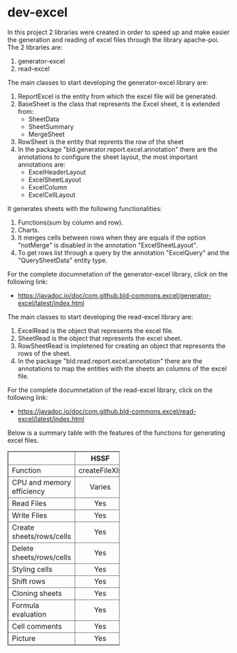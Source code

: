 # dev-excel
In this project 2 libraries were created in order to speed up and make easier the generation and reading of excel files through the library apache-poi.
The 2 libraries are:

  1)  generator-excel
  2)  read-excel
 
 
The main classes to start developing the generator-excel library are:

  1)  ReportExcel is the entity from which the excel file will be generated.
  2)  BaseSheet is the class that represents the Excel sheet, it is extended from:
        - SheetData
        - SheetSummary
        - MergeSheet
  3)  RowSheet is the entity that reprents the row  of the sheet
  4)  In the package "bld.generator.report.excel.annotation" there are the annotations to configure the sheet layout, the most important annotations are:
        - ExcelHeaderLayout
        - ExcelSheetLayout
        - ExcelColumn
        - ExcelCellLayout
        
It generates sheets with the following functionalities:
  1)  Functions(sum by column and row).
  2)  Charts.
  3)  It merges cells between rows when they are equals if the option "notMerge" is disabled in the annotation "ExcelSheetLayout".
  4)  To get rows list through a query by the annotation "ExcelQuery" and the "QuerySheetData" entity type.
        
For the complete documnetation of the generator-excel library, click on the following link:

  - https://javadoc.io/doc/com.github.bld-commons.excel/generator-excel/latest/index.html



The main classes to start developing the read-excel library are:
  1)  ExcelRead is the object that represents the excel file.
  2)  SheetRead is the object that represents the excel sheet.
  3)  RowSheetRead is impletened for creating an object that represents the rows of the sheet.
  4)  In the package "bld.read.report.excel.annotation" there are the annotations to map the entities with the sheets an columns of the excel file.

For the complete documnetation of the read-excel library, click on the following link:

  - https://javadoc.io/doc/com.github.bld-commons.excel/read-excel/latest/index.html
  
  
   Below is a summary table with the features of the functions for generating
 excel files.<br>
  
  <table style="width:50%; border: 1px solid #666;">
  <tr>
  <th style="width: 23%; border: 1px solid #666; text-align: center;"></th>
  <th style="width: 23%; border: 1px solid #666; text-align: center;">HSSF</th>
  <th style="width: 23%; border: 1px solid #666; text-align: center;">XSSF</th>
  <th style="width: 23%; border: 1px solid #666; text-align: center;">SXSSF</th>
  </tr>
  <tr>
  <td style="width: 23%; border: 1px solid #666;">Function</td>
  <td style="width: 23%; border: 1px solid #666;text-align: center;">createFileXls</td>
  <td style="width: 23%; border: 1px solid #666;text-align: center;">createFileXlsx</td>
  <td style="width: 23%; border: 1px solid #666;text-align: center;">createBigDataFileXlsx</td>
  </tr>
  <tr>
  <td style="width: 23%; border: 1px solid #666;">CPU and memory efficiency</td>
  <td style="width: 23%; border: 1px solid #666;text-align: center;">Varies</td>
  <td style="width: 23%; border: 1px solid #666;text-align: center;">varies</td>
  <td style="width: 23%; border: 1px solid #666;text-align: center;">Good</td>
  </tr>
  <tr>
  <td style="width: 23%; border: 1px solid #666;">Read Files</td>
  <td style="width: 23%; border: 1px solid #666;text-align: center;">Yes</td>
  <td style="width: 23%; border: 1px solid #666;text-align: center;">Yes</td>
  <td style="width: 23%; border: 1px solid #666;text-align: center;">No</td>
  </tr>
  <tr>
  <td style="width: 23%; border: 1px solid #666;">Write Files</td>
  <td style="width: 23%; border: 1px solid #666;text-align: center;">Yes</td>
  <td style="width: 23%; border: 1px solid #666;text-align: center;">Yes</td>
  <td style="width: 23%; border: 1px solid #666;text-align: center;">Yes</td>
  </tr>
  <tr>
  <td style="width: 23%; border: 1px solid #666;">Create sheets/rows/cells</td>
  <td style="width: 23%; border: 1px solid #666;text-align: center;">Yes</td>
  <td style="width: 23%; border: 1px solid #666;text-align: center;">Yes</td>
  <td style="width: 23%; border: 1px solid #666;text-align: center;">Yes</td>
  </tr>
  <tr>
  <td style="width: 23%; border: 1px solid #666;">Delete sheets/rows/cells</td>
  <td style="width: 23%; border: 1px solid #666;text-align: center;">Yes</td>
  <td style="width: 23%; border: 1px solid #666;text-align: center;">Yes</td>
  <td style="width: 23%; border: 1px solid #666;text-align: center;">No</td>
  </tr>
  <tr>
  <td style="width: 23%; border: 1px solid #666;">Styling cells</td>
  <td style="width: 23%; border: 1px solid #666;text-align: center;">Yes</td>
  <td style="width: 23%; border: 1px solid #666;text-align: center;">Yes</td>
  <td style="width: 23%; border: 1px solid #666;text-align: center;">Yes</td>
  </tr>
  <tr>
  <td style="width: 23%; border: 1px solid #666;">Shift rows</td>
  <td style="width: 23%; border: 1px solid #666;text-align: center;">Yes</td>
  <td style="width: 23%; border: 1px solid #666;text-align: center;">Yes</td>
  <td style="width: 23%; border: 1px solid #666;text-align: center;">No</td>
  </tr>
  <tr>
  <td style="width: 23%; border: 1px solid #666;">Cloning sheets</td>
  <td style="width: 23%; border: 1px solid #666;text-align: center;">Yes</td>
  <td style="width: 23%; border: 1px solid #666;text-align: center;">Yes</td>
  <td style="width: 23%; border: 1px solid #666;text-align: center;">No</td>
  </tr>
  <tr>
  <td style="width: 23%; border: 1px solid #666;">Formula evaluation</td>
  <td style="width: 23%; border: 1px solid #666;text-align: center;">Yes</td>
  <td style="width: 23%; border: 1px solid #666;text-align: center;">Yes</td>
  <td style="width: 23%; border: 1px solid #666;text-align: center;">No</td>
  </tr>
  <tr>
  <td style="width: 23%; border: 1px solid #666;">Cell comments</td>
  <td style="width: 23%; border: 1px solid #666;text-align: center;">Yes</td>
  <td style="width: 23%; border: 1px solid #666;text-align: center;">Yes</td>
  <td style="width: 23%; border: 1px solid #666;text-align: center;">No</td>
  </tr>
  <tr>
  <td style="width: 23%; border: 1px solid #666;">Picture</td>
  <td style="width: 23%; border: 1px solid #666;text-align: center;">Yes</td>
  <td style="width: 23%; border: 1px solid #666;text-align: center;">Yes</td>
  <td style="width: 23%; border: 1px solid #666;text-align: center;">No</td>
  </tr>
  </table>
  
